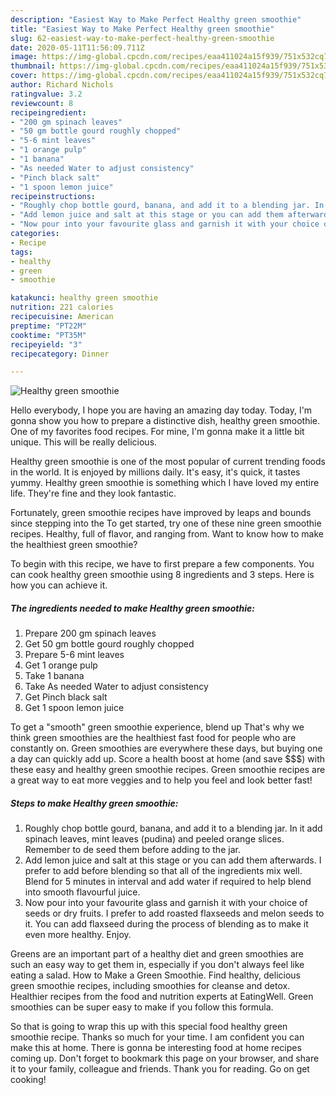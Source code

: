 ```yaml
---
description: "Easiest Way to Make Perfect Healthy green smoothie"
title: "Easiest Way to Make Perfect Healthy green smoothie"
slug: 62-easiest-way-to-make-perfect-healthy-green-smoothie
date: 2020-05-11T11:56:09.711Z
image: https://img-global.cpcdn.com/recipes/eaa411024a15f939/751x532cq70/healthy-green-smoothie-recipe-main-photo.jpg
thumbnail: https://img-global.cpcdn.com/recipes/eaa411024a15f939/751x532cq70/healthy-green-smoothie-recipe-main-photo.jpg
cover: https://img-global.cpcdn.com/recipes/eaa411024a15f939/751x532cq70/healthy-green-smoothie-recipe-main-photo.jpg
author: Richard Nichols
ratingvalue: 3.2
reviewcount: 8
recipeingredient:
- "200 gm spinach leaves"
- "50 gm bottle gourd roughly chopped"
- "5-6 mint leaves"
- "1 orange pulp"
- "1 banana"
- "As needed Water to adjust consistency"
- "Pinch black salt"
- "1 spoon lemon juice"
recipeinstructions:
- "Roughly chop bottle gourd, banana, and add it to a blending jar. In it add spinach leaves, mint leaves (pudina) and peeled orange slices. Remember to de seed them before adding to the jar."
- "Add lemon juice and salt at this stage or you can add them afterwards. I prefer to add before blending so that all of the ingredients mix well. Blend for 5 minutes in interval and add water if required to help blend into smooth flavourful juice."
- "Now pour into your favourite glass and garnish it with your choice of seeds or dry fruits. I prefer to add roasted flaxseeds and melon seeds to it. You can add flaxseed during the process of blending as to make it even more healthy. Enjoy."
categories:
- Recipe
tags:
- healthy
- green
- smoothie

katakunci: healthy green smoothie 
nutrition: 221 calories
recipecuisine: American
preptime: "PT22M"
cooktime: "PT35M"
recipeyield: "3"
recipecategory: Dinner

---
```



![Healthy green smoothie](https://img-global.cpcdn.com/recipes/eaa411024a15f939/751x532cq70/healthy-green-smoothie-recipe-main-photo.jpg)

Hello everybody, I hope you are having an amazing day today. Today, I'm gonna show you how to prepare a distinctive dish, healthy green smoothie. One of my favorites food recipes. For mine, I'm gonna make it a little bit unique. This will be really delicious.

Healthy green smoothie is one of the most popular of current trending foods in the world. It is enjoyed by millions daily. It's easy, it's quick, it tastes yummy. Healthy green smoothie is something which I have loved my entire life. They're fine and they look fantastic.

Fortunately, green smoothie recipes have improved by leaps and bounds since stepping into the To get started, try one of these nine green smoothie recipes. Healthy, full of flavor, and ranging from. Want to know how to make the healthiest green smoothie?


To begin with this recipe, we have to first prepare a few components. You can cook healthy green smoothie using 8 ingredients and 3 steps. Here is how you can achieve it.

<!--inarticleads1-->

##### The ingredients needed to make Healthy green smoothie:

1. Prepare 200 gm spinach leaves
1. Get 50 gm bottle gourd roughly chopped
1. Prepare 5-6 mint leaves
1. Get 1 orange pulp
1. Take 1 banana
1. Take As needed Water to adjust consistency
1. Get Pinch black salt
1. Get 1 spoon lemon juice


To get a &#34;smooth&#34; green smoothie experience, blend up That&#39;s why we think green smoothies are the healthiest fast food for people who are constantly on. Green smoothies are everywhere these days, but buying one a day can quickly add up. Score a health boost at home (and save $$$) with these easy and healthy green smoothie recipes. Green smoothie recipes are a great way to eat more veggies and to help you feel and look better fast! 

<!--inarticleads2-->

##### Steps to make Healthy green smoothie:

1. Roughly chop bottle gourd, banana, and add it to a blending jar. In it add spinach leaves, mint leaves (pudina) and peeled orange slices. Remember to de seed them before adding to the jar.
1. Add lemon juice and salt at this stage or you can add them afterwards. I prefer to add before blending so that all of the ingredients mix well. Blend for 5 minutes in interval and add water if required to help blend into smooth flavourful juice.
1. Now pour into your favourite glass and garnish it with your choice of seeds or dry fruits. I prefer to add roasted flaxseeds and melon seeds to it. You can add flaxseed during the process of blending as to make it even more healthy. Enjoy.


Greens are an important part of a healthy diet and green smoothies are such an easy way to get them in, especially if you don&#39;t always feel like eating a salad. How to Make a Green Smoothie. Find healthy, delicious green smoothie recipes, including smoothies for cleanse and detox. Healthier recipes from the food and nutrition experts at EatingWell. Green smoothies can be super easy to make if you follow this formula. 

So that is going to wrap this up with this special food healthy green smoothie recipe. Thanks so much for your time. I am confident you can make this at home. There is gonna be interesting food at home recipes coming up. Don't forget to bookmark this page on your browser, and share it to your family, colleague and friends. Thank you for reading. Go on get cooking!
